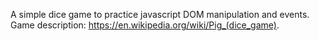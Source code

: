 A simple dice game to practice javascript DOM manipulation and events. Game description: https://en.wikipedia.org/wiki/Pig_(dice_game).
